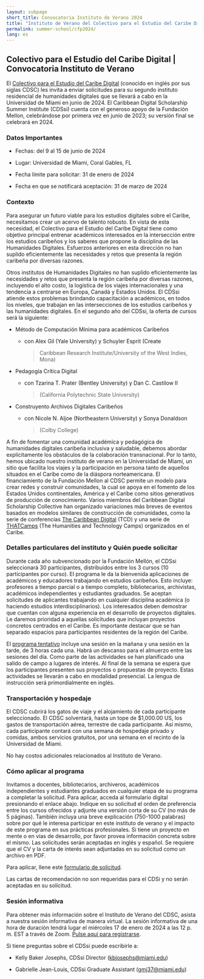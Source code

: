 ```yaml
---
layout: subpage
short_title: Convocatoria Instituto de Verano 2024
title: "Instituto de Verano del Colectivo para el Estudio del Caribe Digital"
permalink: summer-school/cfp2024/
lang: es
---
```


## Colectivo para el Estudio del Caribe Digital | Convocatoria Instituto de Verano

El [Colectivo para el Estudio del Caribe Digital](https://cdscollective.org/es/) (conocido en inglés
por sus siglas CDSC) les invita a enviar solicitudes para su segundo
instituto residencial de humanidades digitales que se llevará a cabo en
la Universidad de Miami en junio de 2024. El Caribbean Digital
Scholarship Summer Institute (CDSsi) cuenta con el generoso apoyo de la
Fundación Mellon, celebrándose por primera vez en junio de 2023; su
versión final se celebrará en 2024.

### **Datos Importantes**

- Fechas: del 9 al 15 de junio de 2024

- Lugar: Universidad de Miami, Coral Gables, FL

- Fecha límite para solicitar: 31 de enero de 2024

- Fecha en que se notificará aceptación: 31 de marzo de 2024

### **Contexto**

Para asegurar un futuro viable para los estudios digitales sobre el Caribe, necesitamos crear un acervo de talento robusto. En vista de esta necesidad, el Colectivo para el Estudio del Caribe Digital tiene como objetivo principal entrenar académicos interesados en la intersección entre los estudios caribeños y los saberes que propone la disciplina de las Humanidades Digitales. Esfuerzos anteriores en esta dirección no han suplido eficientemente las necesidades y retos que presenta la región caribeña por diversas razones.

Otros institutos de Humanidades Digitales no han suplido eficientemente las necesidades y retos que presenta la región caribeña por diversas razones, incluyendo el alto costo, la logística de los viajes internacionales y una tendencia a centrarse en Europa, Canadá y Estados Unidos. El CDSsi atiende estos problemas brindando capacitación a académicos, en todos los niveles, que trabajan en las intersecciones de los estudios caribeños y las humanidades digitales. En el segundo año del CDSsi, la oferta de cursos será la siguiente:

- Método de Computación Mínima para académicos Caribeños

  - con Alex Gil (Yale University) y Schuyler Esprit (Create
    > Caribbean Research Institute/University of the West Indies,
    > Mona)

- Pedagogía Crítica Digital

  - con Tzarina T. Prater (Bentley University) y Dan C. Castilow II
    > (California Polytechnic State University)

- Construyento Archivos Digitales Caribeños

  - con Nicole N. Aljoe (Northeastern University) y Sonya Donaldson
    > (Colby College)

A fin de fomentar una comunidad académica y pedagógica de humanidades
digitales caribeña inclusiva y saludable, debemos abordar explícitamente
los obstáculos de la colaboración transnacional. Por lo tanto, hemos
ubicado nuestro instituto de verano en la Universidad de Miami, un sitio
que facilita los viajes y la participación en persona tanto de aquellos
situados en el Caribe como de la diáspora norteamericana. El
financiamiento de la Fundación Mellon al CDSC permite un modelo para
crear redes y construir comunidades, la cual se apoya en el fomento de
los Estados Unidos continentales, América y el Caribe como sitios
generativos de producción de conocimiento. Varios miembros del Caribbean
Digital Scholarship Collective han organizado variaciones más breves de
eventos basados en modelos similares de construcción de comunidades,
como la serie de conferencias [The Caribbean Digital](http://caribbeandigitalnyc.net/) (TCD) y una serie
de [THATCamps](https://thatcamp.org/) (The Humanities and
Technology Camps) organizados en el Caribe.

### **Detalles particulares del instituto y Quién puede solicitar**

Durante cada año subvencionado por la Fundación Mellón, el CDSsi seleccionará 30 participantes, distribuidos entre los 3 cursos (10 participantes por curso). El programa le da la bienvenida aplicaciones de académicos y educadores trabajando en estudios caribeños. Esto incluye: profesores a tiempo parcial o a tiempo completo, bibliotecarios, archivistas, académicos independientes y estudiantes graduados. Se aceptan solicitudes de aplicantes trabajando en cualquier disciplina académica (o haciendo estudios interdisciplinarios). Los interesados deben demostrar que cuentan con alguna experiencia en el desarrollo de proyectos digitales. Le daremos prioridad a aquellas solicitudes que incluyan proyectos concretos centrados en el Caribe. Es importante destacar que se han separado espacios para participantes residentes de la región del Caribe.

El [programa tentativo](https://docs.google.com/spreadsheets/d/1D0HKMh6BkElAwR728I6tc43_F24fWdXORM8mYgVM_8s/edit?usp=sharing) incluye una sesión en la mañana y una sesión en la tarde, de 3 horas cada una. Habrá un descanso para el almuerzo entre las sesiones del día. Como parte de las actividades se han planificado una salido de campo a lugares de interés. Al final de la semana se espera que los participantes presenten sus proyectos o propuestas de proyecto. Estas actividades se llevarán a cabo en modalidad presencial. La lengua de instrucción será primordialmente en inglés.

### **Transportación y hospedaje**

El CDSC cubrirá los gatos de viaje y el alojamiento de cada participante
seleccionado. El CDSC solventará, hasta un tope de \$1,000.00 US, los
gastos de transportación aérea, terrestre de cada participante. Así
mismo, cada participante contará con una semana de hospedaje privado y
comidas, ambos servicios gratuitos, por una semana en el recinto de la
Universidad de Miami.

No hay costos adicionales relacionados al Instituto de Verano.

### **Cómo aplicar al programa**

Invitamos a docentes, bibliotecarios, archiveros, académicos
independientes y estudiantes graduados en cualquier etapa de su programa
a completar la solicitud. Para aplicar, acceda al formulario digital
presionando el enlace abajo. Indique en su solicitud el orden de
preferencia entre los cursos ofrecidos y adjunte una versión corta de su
CV (no más de 5 páginas). También incluya una breve explicación
(750-1000 palabras) sobre por qué le interesa participar en este
instituto de verano y el impacto de este programa en sus prácticas
profesionales. Si tiene un proyecto en mente o en vías de desarrollo,
por favor provea información concreta sobre el mismo. Las solicitudes
serán aceptadas en inglés y español. Se requiere que el CV y la carta de
interés sean adjuntadas en su solicitud como un archivo en PDF.

Para aplicar, llene este [formulario de solicitud](https://forms.gle/8aBhHBfi5K5UqzFy8).

Las cartas de recomendación no son requeridas para el CDSi y no serán
aceptadas en su solicitud.

### **Sesión informativa**

Para obtener más información sobre el Instituto de Verano del CDSC,
asista a nuestra sesión informativa de manera virtual. La sesión
informativa de una hora de duración tendrá lugar el miércoles 17 de
enero de 2024 a las 12 p. m. EST a través de Zoom. [Pulse aquí para
registrarse](https://miami.zoom.us/meeting/register/tJIqf-itrzkvEtyD-_nkyYzXHf_pTYSrhXUt).

Si tiene preguntas sobre el CDSsi puede escribirle a:

- Kelly Baker Josephs, CDSsi Director (kbjosephs@miami.edu)

- Gabrielle Jean-Louis, CDSsi Graduate Assistant (gmj37@miami.edu)
